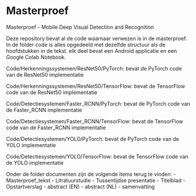 # Masterproef
Masterproef - Mobile Deep Visual Detection and Recognition

Deze repository bevat al de code waarnaar verwezen is in de masterproef. In de folder code is alles opgedeeld met dezelfde structuur als de hoofdstukken in de tekst. elk deel bevat een Android applicatie en een Google Colab Notebook.

Code/Herkenningssystemen/ResNet50/PyTorch:
    bevat de PyTorch code van de ResNet50 implementatie

Code/Herkenningssystemen/ResNet50/TensorFlow:
    bevat de TensorFlow code van de ResNet50 implementatie

Code/Detectiesystemen/Faster_RCNN/PyTorch:
    bevat de PyTorch code van de Faster_RCNN implementatie

Code/Detectiesystemen/Faster_RCNN/TensorFlow:
    bevat de TensorFlow code van de Faster_RCNN implementatie

Code/Detectiesystemen/YOLO/PyTorch:
    bevat de PyTorch code van de YOLO implementatie

Code/Detectiesystemen/YOLO/TensorFlow:
    bevat de TensorFlow code van de YOLO implementatie

Onder de folder documenten zijn de volgende items terug te vinden:
    - Masterproef_tekst
    - Litratuurstudie
    - Tussentijdse presentatie
    - Titelblad
    - Opstartverslag
    - abstract (EN)
    - abstract (NL)
    - samenvatting